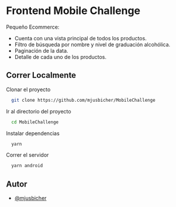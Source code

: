 
# Frontend Mobile Challenge

Pequeño Ecommerce:  
- Cuenta con una vista principal de todos los productos.  
- Filtro de búsqueda por nombre y nivel de graduación alcohólica.  
- Paginación de la data.  
- Detalle de cada uno de los productos.
                            

## Correr Localmente

Clonar el proyecto

```bash
  git clone https://github.com/mjusbicher/MobileChallenge
```

Ir al directorio del proyecto

```bash
  cd MobileChallenge
```

Instalar dependencias

```bash
  yarn
```

Correr el servidor

```bash
  yarn android
```


## Autor

- [@mjusbicher](https://www.github.com/octokatherine)

